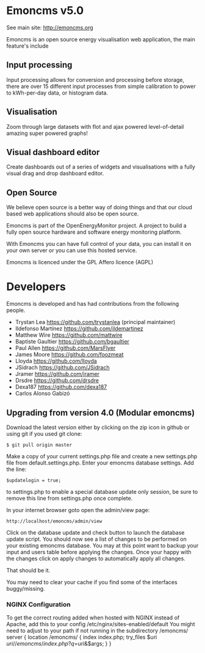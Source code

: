 # Emoncms v5.0

See main site: http://emoncms.org

Emoncms is an open source energy visualisation web application, the main feature's include

## Input processing
Input processing allows for conversion and processing before storage, there are over 15 different input processes from simple calibration to power to kWh-per-day data, or histogram data.

## Visualisation
Zoom through large datasets with flot and ajax powered level-of-detail amazing super powered graphs!

## Visual dashboard editor
Create dashboards out of a series of widgets and visualisations with a fully visual drag and drop dashboard editor.

## Open Source
We believe open source is a better way of doing things and that our cloud based web applications should also be open source.

Emoncms is part of the OpenEnergyMonitor project. A project to build a fully open source hardware and software energy monitoring platform.

With Emoncms you can have full control of your data, you can install it on your own server or you can use this hosted service.

Emoncms is licenced under the GPL Affero licence (AGPL)

# Developers
Emoncms is developed and has had contributions from the following people.

- Trystan Lea		https://github.com/trystanlea (principal maintainer)
- Ildefonso Martínez	https://github.com/ildemartinez
- Matthew Wire		https://github.com/mattwire
- Baptiste Gaultier	https://github.com/bgaultier
- Paul Allen		https://github.com/MarsFlyer
- James Moore		https://github.com/foozmeat		
- Lloyda		https://github.com/lloyda
- JSidrach		https://github.com/JSidrach
- Jramer		https://github.com/jramer
- Drsdre		https://github.com/drsdre
- Dexa187		https://github.com/dexa187
- Carlos Alonso Gabizó

## Upgrading from version 4.0 (Modular emoncms)

Download the latest version either by clicking on the zip icon in github or using git if you used git clone:

    $ git pull origin master
    
Make a copy of your current settings.php file and create a new settings.php file from default.settings.php. Enter your emoncms database settings.
Add the line:
 
    $updatelogin = true;
    
to settings.php to enable a special database update only session, be sure to remove this line from settings.php once complete.

In your internet browser goto open the admin/view page:

    http://localhost/emoncms/admin/view
    
Click on the database update and check button to launch the database update script. 
You should now see a list of changes to be performed on your existing emoncms database.
You may at this point want to backup your input and users table before applying the changes.
Once your happy with the changes click on apply changes to automatically apply all changes.

That should be it.

You may need to clear your cache if you find some of the interfaces buggy/missing.


### NGINX Configuration
To get the correct routing added when hosted with NGINX instead of Apache, add this to your config /etc/nginx/sites-enabled/default
You might need to adjust to your path if not running in the subdirectory /emoncms/
server {
    location /emoncms/ {
        index index.php;
        try_files $uri $uri/ /emoncms/index.php?q=$uri&$args;
    }
}